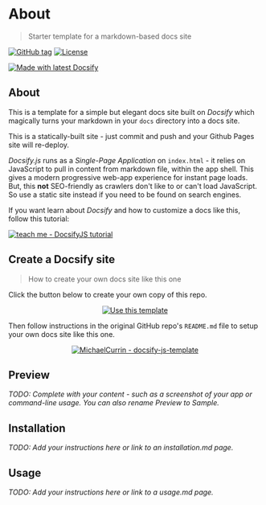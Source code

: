 <!-- TODO: Update with your values. -->
# About
> Starter template for a markdown-based docs site

 <!-- TODO: Update repo links and change license type if needed. -->
[![GitHub tag](https://img.shields.io/github/tag/MichaelCurrin/docsify-js-template.svg)](https://GitHub.com/MichaelCurrin/docsify-js-template/tags/)
[![License](https://img.shields.io/badge/License-MIT-blue.svg)](https://github.com/MichaelCurrin/docsify-js-template/blob/master/README#license)

[![Made with latest Docsify](https://img.shields.io/npm/v/docsify/latest?label=docsify)](https://docsify.js.org/)


<!-- TODO: You can delete the About and Create a Docsify site sections if you create a new project from this template -->

## About

This is a template for a simple but elegant docs site built on _Docsify_ which magically turns your markdown in your `docs` directory into a docs site. 

This is a statically-built site - just commit and push and your Github Pages site will re-deploy.

_Docsify.js_ runs as a _Single-Page Application_ on `index.html` - it relies on JavaScript to pull in content from markdown file, within the app shell. This gives a modern progressive web-app experience for instant page loads. But, this **not** SEO-friendly as crawlers don't like to or can't load JavaScript. So use a static site instead if you need to be found on search engines.

If you want learn about _Docsify_ and how to customize a docs like this, follow this tutorial:

[![teach me - DocsifyJS tutorial](https://img.shields.io/badge/teach_me-DocsifyJS_tutorial-2ea44f)](https://michaelcurrin.github.io/docsify-js-tutorial/#/)


## Create a Docsify site
> How to create your own docs site like this one

Click the button below to create your own copy of this repo.

<div align="center">
    <a href="https://github.com/MichaelCurrin/docsify-js-template/generate">
        <img src="https://img.shields.io/badge/Generate-Use_this_template-2ea44f?style=for-the-badge" alt="Use this template">
    </a>
</div>

Then follow instructions in the original GitHub repo's `README.md` file to setup your own docs site like this one.

<div align="center">
    <a href="https://github.com/MichaelCurrin/docsify-js-template">
        <img src="https://img.shields.io/static/v1?label=MichaelCurrin&message=docsify-js-template&color=blue&style=for-the-badge&logo=github" alt="MichaelCurrin - docsify-js-template">
    </a>
</div>


## Preview

_TODO: Complete with your content - such as a screenshot of your app or command-line usage. You can also rename Preview to Sample._


## Installation

_TODO: Add your instructions here or link to an installation.md page._


## Usage

_TODO: Add your instructions here or link to a usage.md page._
